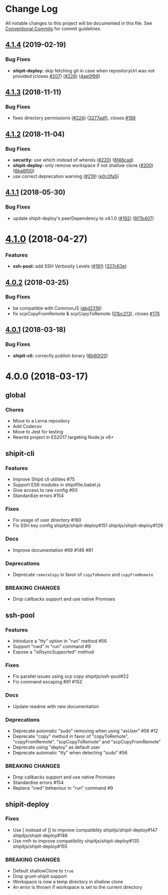 # Change Log

All notable changes to this project will be documented in this file.
See [Conventional Commits](https://conventionalcommits.org) for commit guidelines.

## [4.1.4](https://github.com/shipitjs/shipit/compare/v4.1.3...v4.1.4) (2019-02-19)


### Bug Fixes

* **shipit-deploy:** skip fetching git in case when repositoryUrl was not provided (closes [#207](https://github.com/shipitjs/shipit/issues/207)) ([#226](https://github.com/shipitjs/shipit/issues/226)) ([4ae0f89](https://github.com/shipitjs/shipit/commit/4ae0f89))





## [4.1.3](https://github.com/shipitjs/shipit/compare/v4.1.2...v4.1.3) (2018-11-11)


### Bug Fixes

* fixes directory permissions ([#224](https://github.com/shipitjs/shipit/issues/224)) ([3277adf](https://github.com/shipitjs/shipit/commit/3277adf)), closes [#189](https://github.com/shipitjs/shipit/issues/189)





## [4.1.2](https://github.com/shipitjs/shipit/compare/v4.1.1...v4.1.2) (2018-11-04)


### Bug Fixes

* **security:** use which instead of whereis ([#220](https://github.com/shipitjs/shipit/issues/220)) ([6f46cad](https://github.com/shipitjs/shipit/commit/6f46cad))
* **shipit-deploy:** only remove workspace if not shallow clone ([#200](https://github.com/shipitjs/shipit/issues/200)) ([6ba6f00](https://github.com/shipitjs/shipit/commit/6ba6f00))
* use correct deprecation warning ([#219](https://github.com/shipitjs/shipit/issues/219)) ([e0c0fa5](https://github.com/shipitjs/shipit/commit/e0c0fa5))





<a name="4.1.1"></a>
## [4.1.1](https://github.com/shipitjs/shipit/compare/v4.1.0...v4.1.1) (2018-05-30)


### Bug Fixes

* update shipit-deploy's peerDependency to v4.1.0 ([#192](https://github.com/shipitjs/shipit/issues/192)) ([6f7b407](https://github.com/shipitjs/shipit/commit/6f7b407))




<a name="4.1.0"></a>
# [4.1.0](https://github.com/shipitjs/shipit/compare/v4.0.2...v4.1.0) (2018-04-27)


### Features

* **ssh-pool:** add SSH Verbosity Levels ([#191](https://github.com/shipitjs/shipit/issues/191)) ([327c63e](https://github.com/shipitjs/shipit/commit/327c63e))




<a name="4.0.2"></a>
## [4.0.2](https://github.com/shipitjs/shipit/compare/v4.0.1...v4.0.2) (2018-03-25)


### Bug Fixes

* be compatible with CommonJS ([abd2316](https://github.com/shipitjs/shipit/commit/abd2316))
* fix scpCopyFromRemote & scpCopyToRemote ([01bc213](https://github.com/shipitjs/shipit/commit/01bc213)), closes [#178](https://github.com/shipitjs/shipit/issues/178)




<a name="4.0.1"></a>
## [4.0.1](https://github.com/shipitjs/shipit/compare/v4.0.0...v4.0.1) (2018-03-18)


### Bug Fixes

* **shipit-cli:** correctly publish binary ([6b60f20](https://github.com/shipitjs/shipit/commit/6b60f20))




<a name="4.0.0"></a>

# 4.0.0 (2018-03-17)

## global

### Chores

* Move to a Lerna repository
* Add Codecov
* Move to Jest for testing
* Rewrite project in ES2017 targeting Node.js v6+

## shipit-cli

### Features

* Improve Shipit cli utilities #75
* Support ES6 modules in shipitfile.babel.js
* Give access to raw config #93
* Standardize errors #154

### Fixes

* Fix usage of user directory #160
* Fix SSH key config shipitjs/shipit-deploy#151 shipitjs/shipit-deploy#126

### Docs

* Improve documentation #69 #148 #81

### Deprecations

* Deprecate `remoteCopy` in favor of `copyToRemote` and `copyFromRemote`

### BREAKING CHANGES

* Drop callbacks support and use native Promises

## ssh-pool

### Features

* Introduce a "tty" option in "run" method #56
* Support "cwd" in "run" command #9
* Expose a "isRsyncSupported" method

### Fixes

* Fix parallel issues using scp copy shipitjs/ssh-pool#22
* Fix command escaping #91 #152

### Docs

* Update readme with new documentation

### Deprecations

* Deprecate automatic "sudo" removing when using "asUser" #56 #12
* Deprecate "copy" method in favor of "copyToRemote", "copyFromRemote", "scpCopyToRemote" and "scpCopyFromRemote"
* Deprecate using "deploy" as default user
* Deprecate automatic "tty" when detecting "sudo" #56

### BREAKING CHANGES

* Drop callbacks support and use native Promises
* Standardise errors #154
* Replace "cwd" behaviour in "run" command #9

## shipit-deploy

### Fixes

* Use [ instead of [[ to improve compatiblity shipitjs/shipit-deploy#147 shipitjs/shipit-deploy#148
* Use rmfr to improve compatibility shipitjs/shipit-deploy#135 shipitjs/shipit-deploy#155

### BREAKING CHANGES

* Default shallowClone to `true`
* Drop grunt-shipit support
* Workspace is now a temp directory in shallow clone
* An error is thrown if workspace is set to the current directory
